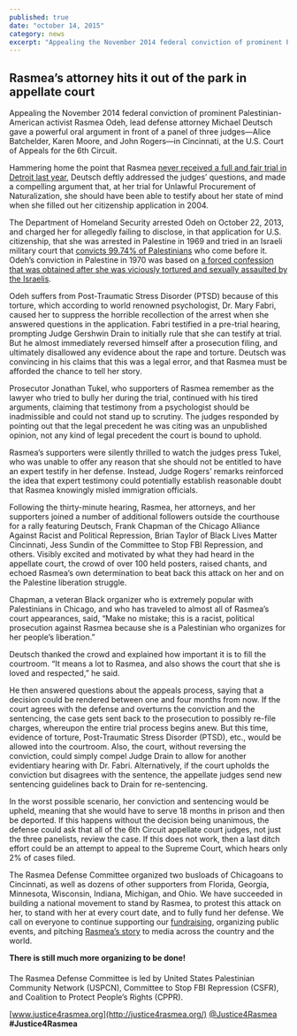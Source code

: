 ```yaml
---
published: true
date: "october 14, 2015"
category: news
excerpt: "Appealing the November 2014 federal conviction of prominent Palestinian-American activist Rasmea Odeh, lead defense attorney Michael Deutsch gave a powerful oral argument in front of a panel of three judges in Cincinnati, at the U.S. Court of Appeals for the 6th Circuit."
---
```



## Rasmea’s attorney hits it out of the park in appellate court

Appealing the November 2014 federal conviction of prominent Palestinian-American activist Rasmea Odeh, lead defense attorney Michael Deutsch gave a powerful oral argument in front of a panel of three judges—Alice Batchelder, Karen Moore, and John Rogers—in Cincinnati, at the U.S. Court of Appeals for the 6th Circuit. 

Hammering home the point that Rasmea [never received a full and fair trial in Detroit last year](http://justice4rasmea.org/news/2014/11/10/rasmea-found-guilty/), Deutsch deftly addressed the judges’ questions, and made a compelling argument that, at her trial for Unlawful Procurement of Naturalization, she should have been able to testify about her state of mind when she filled out her citizenship application in 2004.

The Department of Homeland Security arrested Odeh on October 22, 2013, and charged her for allegedly failing to disclose, in that application for U.S. citizenship, that she was arrested in Palestine in 1969 and tried in an Israeli military court that [convicts 99.74% of Palestinians](http://www.haaretz.com/print-edition/news/nearly-100-of-all-military-court-cases-in-west-bank-end-in-conviction-haaretz-learns-1.398369) who come before it. Odeh’s conviction in Palestine in 1970 was based on [a forced confession that was obtained after she was viciously tortured and sexually assaulted by the Israelis](http://www.truth-out.org/news/item/25910-tortured-and-raped-by-israel-persecuted-by-the-united-states).  

Odeh suffers from Post-Traumatic Stress Disorder (PTSD) because of this torture, which according to world renowned psychologist, Dr. Mary Fabri, caused her to suppress the horrible recollection of the arrest when she answered questions in the application. Fabri testified in a pre-trial hearing, prompting Judge Gershwin Drain to initially rule that she can testify at trial. But he almost immediately reversed himself after a prosecution filing, and ultimately disallowed any evidence about the rape and torture. Deutsch was convincing in his claims that this was a legal error, and that Rasmea must be afforded the chance to tell her story.  

Prosecutor Jonathan Tukel, who supporters of Rasmea remember as the lawyer who tried to bully her during the trial, continued with his tired arguments, claiming that testimony from a psychologist should be inadmissible and could not stand up to scrutiny. The judges responded by pointing out that the legal precedent he was citing was an unpublished opinion, not any kind of legal precedent the court is bound to uphold. 

Rasmea’s supporters were silently thrilled to watch the judges press Tukel, who was unable to offer any reason that she should not be entitled to have an expert testify in her defense. Instead, Judge Rogers’ remarks reinforced the idea that expert testimony could potentially establish reasonable doubt that Rasmea knowingly misled immigration officials. 

Following the thirty-minute hearing, Rasmea, her attorneys, and her supporters joined a number of additional followers outside the courthouse for a rally featuring Deutsch, Frank Chapman of the Chicago Alliance Against Racist and Political Repression, Brian Taylor of Black Lives Matter Cincinnati, Jess Sundin of the Committee to Stop FBI Repression, and others. Visibly excited and motivated by what they had heard in the appellate court, the crowd of over 100 held posters, raised chants, and echoed Rasmea’s own determination to beat back this attack on her and on the Palestine liberation struggle. 

Chapman, a veteran Black organizer who is extremely popular with Palestinians in Chicago, and who has traveled to almost all of Rasmea’s court appearances, said, “Make no mistake; this is a racist, political prosecution against Rasmea because she is a Palestinian who organizes for her people’s liberation.”

Deutsch thanked the crowd and explained how important it is to fill the courtroom. “It means a lot to Rasmea, and also shows the court that she is loved and respected,” he said.

He then answered questions about the appeals process, saying that a decision could be rendered between one and four months from now. If the court agrees with the defense and overturns the conviction and the sentencing, the case gets sent back to the prosecution to possibly re-file charges, whereupon the entire trial process begins anew. But this time, evidence of torture, Post-Traumatic Stress Disorder (PTSD), etc., would be allowed into the courtroom. Also, the court, without reversing the conviction, could simply compel Judge Drain to allow for another evidentiary hearing with Dr. Fabri. Alternatively, if the court upholds the conviction but disagrees with the sentence, the appellate judges send new sentencing guidelines back to Drain for re-sentencing.  

In the worst possible scenario, her conviction and sentencing would be upheld, meaning that she would have to serve 18 months in prison and then be deported. If this happens without the decision being unanimous, the defense could ask that all of the 6th Circuit appellate court judges, not just the three panelists, review the case. If this does not work, then a last ditch effort could be an attempt to appeal to the Supreme Court, which hears only 2% of cases filed. 

The Rasmea Defense Committee organized two busloads of Chicagoans to Cincinnati, as well as dozens of other supporters from Florida, Georgia, Minnesota, Wisconsin, Indiana, Michigan, and Ohio. We have succeeded in building a national movement to stand by Rasmea, to protest this attack on her, to stand with her at every court date, and to fully fund her defense. We call on everyone to continue supporting our [fundraising](http://justice4rasmea.org/donate/), organizing public events, and pitching [Rasmea’s story](http://justice4rasmea.org/about/) to media across the country and the world.

**There is still much more organizing to be done!**

####

The Rasmea Defense Committee is led by  United States Palestinian Community Network (USPCN), Committee to Stop FBI Repression (CSFR), and Coalition to Protect People’s Rights (CPPR). 

[www.justice4rasmea.org](http://justice4rasmea.org/)
[@Justice4Rasmea](https://twitter.com/Justice4Rasmea)
**#Justice4Rasmea**
